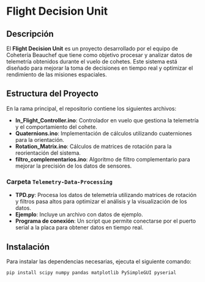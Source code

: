# Flight Decision Unit

## Descripción

El **Flight Decision Unit** es un proyecto desarrollado por el equipo de Cohetería Beauchef que tiene como objetivo procesar y analizar datos de telemetría obtenidos durante el vuelo de cohetes. Este sistema está diseñado para mejorar la toma de decisiones en tiempo real y optimizar el rendimiento de las misiones espaciales.

## Estructura del Proyecto

En la rama principal, el repositorio contiene los siguientes archivos:

- **In_Flight_Controller.ino**: Controlador en vuelo que gestiona la telemetría y el comportamiento del cohete.
- **Quaternions.ino**: Implementación de cálculos utilizando cuaterniones para la orientación.
- **Rotation_Matrix.ino**: Cálculos de matrices de rotación para la reorientación del sistema.
- **filtro_complementarios.ino**: Algoritmo de filtro complementario para mejorar la precisión de los datos de sensores.

### Carpeta `Telemetry-Data-Processing`

- **TPD.py**: Procesa los datos de telemetría utilizando matrices de rotación y filtros pasa altos para optimizar el análisis y la visualización de los datos.
- **Ejemplo**: Incluye un archivo con datos de ejemplo.
- **Programa de conexión**: Un script que permite conectarse por el puerto serial a la placa para obtener datos en tiempo real.

## Instalación

Para instalar las dependencias necesarias, ejecuta el siguiente comando:

```bash
pip install scipy numpy pandas matplotlib PySimpleGUI pyserial
